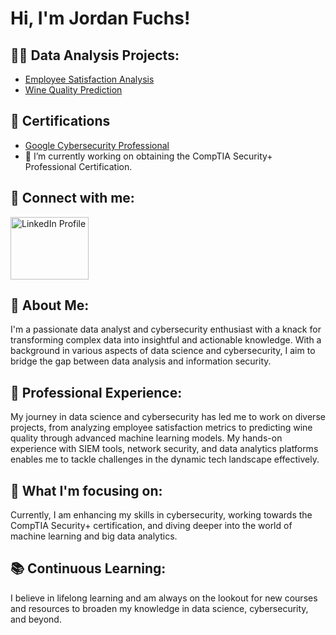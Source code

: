 <h1><strong>Hi, I'm Jordan Fuchs!</strong></h1>

<h2>👨‍💻 Data Analysis Projects:</h2>
<ul>
  <li><a href="https://github.com/jfuchs01/employee_satisfaction">Employee Satisfaction Analysis</a></li>
  <li><a href="https://github.com/jfuchs01/wine_quality">Wine Quality Prediction</a></li>
</ul>

<h2>📄 Certifications</h2>
<ul>
  <li><a href="https://coursera.org/share/CERTURL">Google Cybersecurity Professional</a></li>
  <li>🔭 I’m currently working on obtaining the CompTIA Security+ Professional Certification.</li>
</ul>

<h2>🤳 Connect with me:</h2>
<a href="https://linkedin.com/in/jfuchs01/">
  <img src="https://www.freepnglogos.com/uploads/linkedin-logo-design-30.png" width="125" height="100" alt="LinkedIn Profile" />
</a>
<br/>

<h2>🌟 About Me:</h2>
<p>I'm a passionate data analyst and cybersecurity enthusiast with a knack for transforming complex data into insightful and actionable knowledge. With a background in various aspects of data science and cybersecurity, I aim to bridge the gap between data analysis and information security.</p>

<h2>💼 Professional Experience:</h2>
<p>My journey in data science and cybersecurity has led me to work on diverse projects, from analyzing employee satisfaction metrics to predicting wine quality through advanced machine learning models. My hands-on experience with SIEM tools, network security, and data analytics platforms enables me to tackle challenges in the dynamic tech landscape effectively.</p>

<h2>🚀 What I'm focusing on:</h2>
<p>Currently, I am enhancing my skills in cybersecurity, working towards the CompTIA Security+ certification, and diving deeper into the world of machine learning and big data analytics.</p>

<h2>📚 Continuous Learning:</h2>
<p>I believe in lifelong learning and am always on the lookout for new courses and resources to broaden my knowledge in data science, cybersecurity, and beyond.</p>

